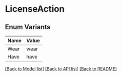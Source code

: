 # LicenseAction

## Enum Variants

| Name | Value |
|---- | -----|
| Wear | wear |
| Have | have |


[[Back to Model list]](../README.md#documentation-for-models) [[Back to API list]](../README.md#documentation-for-api-endpoints) [[Back to README]](../README.md)


